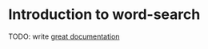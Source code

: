 # Introduction to word-search

TODO: write [great documentation](http://jacobian.org/writing/what-to-write/)
